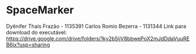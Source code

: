 # SpaceMarker
 Dyênifer Thaís Frazão - 1135391
 Carlos Romio Bezerra  - 1131344
 Link para download do executável: https://drive.google.com/drive/folders/1ky2b5ijV8bbwePoX2mJdDdaVuuREB6jx?usp=sharing
